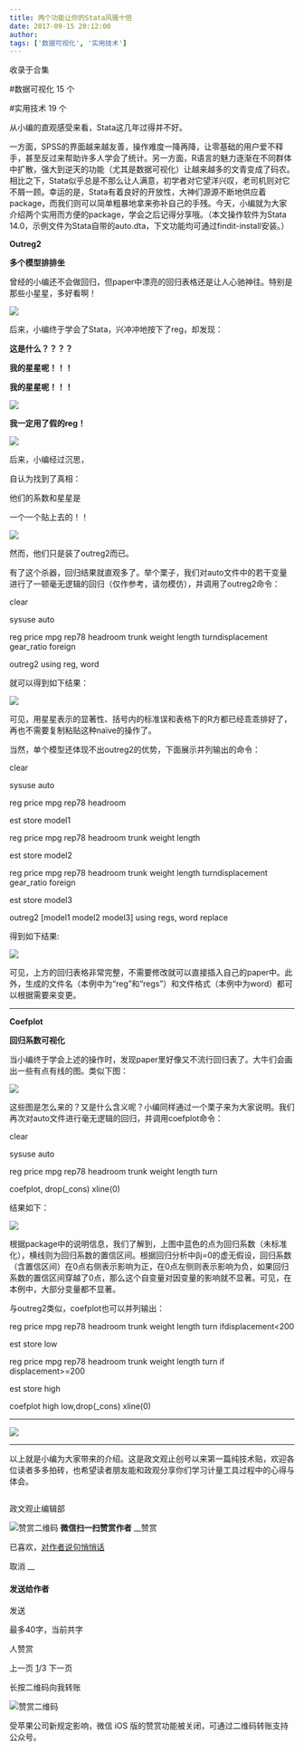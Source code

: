 ```yaml
---
title: 两个功能让你的Stata风骚十倍
date: 2017-09-15 20:12:00
author: 
tags: ['数据可视化', '实用技术']
---
```



收录于合集

#数据可视化 15 个

#实用技术 19 个

从小编的直观感受来看，Stata这几年过得并不好。

一方面，SPSS的界面越来越友善，操作难度一降再降，让零基础的用户爱不释手，甚至反过来帮助许多人学会了统计。另一方面，R语言的魅力逐渐在不同群体中扩散，强大到逆天的功能（尤其是数据可视化）让越来越多的文青变成了码农。相比之下，Stata似乎总是不那么让人满意，初学者对它望洋兴叹，老司机则对它不屑一顾。幸运的是，Stata有着良好的开放性，大神们源源不断地供应着package，而我们则可以简单粗暴地拿来弥补自己的手残。今天，小编就为大家介绍两个实用而方便的package，学会之后记得分享哦。（本文操作软件为Stata
14.0，示例文件为Stata自带的auto.dta，下文功能均可通过findit-install安装。）

**Outreg2**

 **多个模型排排坐**

曾经的小编还不会做回归，但paper中漂亮的回归表格还是让人心驰神往。特别是那些小星星，多好看啊！

![](/images/640/2.png)

  

后来，小编终于学会了Stata，兴冲冲地按下了reg，却发现：

 **这是什么？？？？**

 **我的星星呢！！！**

 **我的星星呢！！！**

![](/images/640/3.png)

  

**我一定用了假的reg！**

![](/images/640/4.png)

  

后来，小编经过沉思，

自认为找到了真相：

他们的系数和星星是

一个一个贴上去的！！

  

![](/images/640/5.png)

然而，他们只是装了outreg2而已。

有了这个杀器，回归结果就直观多了。举个栗子，我们对auto文件中的若干变量进行了一顿毫无逻辑的回归（仅作参考，请勿模仿），并调用了outreg2命令：

clear

sysuse auto

reg price mpg rep78 headroom trunk weight length turndisplacement gear_ratio
foreign

outreg2 using reg, word

就可以得到如下结果：

![](/images/640/6.png)

可见，用星星表示的显著性、括号内的标准误和表格下的R方都已经乖乖排好了，再也不需要复制粘贴这种naïve的操作了。

当然，单个模型还体现不出outreg2的优势，下面展示并列输出的命令：

clear

sysuse auto

reg price mpg rep78 headroom

est store model1

reg price mpg rep78 headroom trunk weight length

est store model2

reg price mpg rep78 headroom trunk weight length turndisplacement gear_ratio
foreign

est store model3

outreg2 [model1 model2 model3] using regs, word replace

得到如下结果:

![](/images/640/7.png)

可见，上方的回归表格非常完整，不需要修改就可以直接插入自己的paper中。此外，生成的文件名（本例中为“reg”和“regs”）和文件格式（本例中为word）都可以根据需要来变更。

 ****

**Coefplot**

 **回归系数可视化**

当小编终于学会上述的操作时，发现paper里好像又不流行回归表了。大牛们会画出一些有点有线的图。类似下图：

![](/images/640/8.png)

  

这些图是怎么来的？又是什么含义呢？小编同样通过一个栗子来为大家说明。我们再次对auto文件进行毫无逻辑的回归，并调用coefplot命令：

clear

sysuse auto

reg price mpg rep78 headroom trunk weight length turn

coefplot, drop(_cons) xline(0)

结果如下：

![](/images/640/9.png)

  

根据package中的说明信息，我们了解到，上图中蓝色的点为回归系数（未标准化），横线则为回归系数的置信区间。根据回归分析中βj=0的虚无假设，回归系数（含置信区间）在0点右侧表示影响为正，在0点左侧则表示影响为负，如果回归系数的置信区间穿越了0点，那么这个自变量对因变量的影响就不显著。可见，在本例中，大部分变量都不显著。

与outreg2类似，coefplot也可以并列输出：

reg price mpg rep78 headroom trunk weight length turn ifdisplacement<200

est store low

reg price mpg rep78 headroom trunk weight length turn if displacement>=200

est store high

coefplot high low,drop(_cons) xline(0)

 ****

![](/images/640/10.png)

****  

以上就是小编为大家带来的介绍。这是政文观止创号以来第一篇纯技术贴，欢迎各位读者多多拍砖，也希望读者朋友能和政观分享你们学习计量工具过程中的心得与体会。

  

![]()

政文观止编辑部

![赞赏二维码]() **微信扫一扫赞赏作者** __赞赏

已喜欢，[对作者说句悄悄话](javascript:;)

取消 __

#### 发送给作者

发送

最多40字，当前共字

[](javascript:;) 人赞赏

上一页 [1](javascript:;)/3 下一页

长按二维码向我转账

![赞赏二维码]()

受苹果公司新规定影响，微信 iOS 版的赞赏功能被关闭，可通过二维码转账支持公众号。

